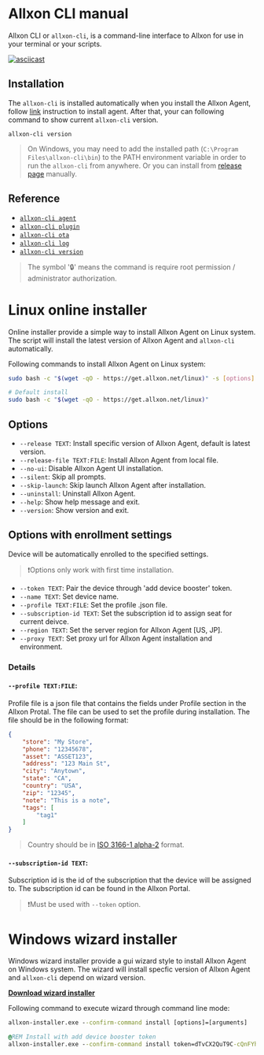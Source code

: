 # Allxon CLI manual

Allxon CLI or `allxon-cli`, is a command-line interface to Allxon for use in your terminal or your scripts.

[![asciicast](https://asciinema.org/a/m4pz3rf9sO9Jfc2zcrvVl3PhE.svg)](https://asciinema.org/a/m4pz3rf9sO9Jfc2zcrvVl3PhE)

## Installation

The `allxon-cli` is installed automatically when you install the Allxon Agent, follow [link](https://www.allxon.com/knowledge/install-allxon-agent-via-command-prompt) instruction to install agent.
After that, your can following command to show current `allxon-cli` version.

```
allxon-cli version
```

> On Windows, you may need to add the installed path (`C:\Program Files\allxon-cli\bin`) to the PATH environment variable in order to run the `allxon-cli` from anywhere. Or you can install from [release page](https://github.com/allxon/allxon-cli/releases) manually.

## Reference

- [`allxon-cli agent`](agent.md)
- [`allxon-cli plugin`](plugin.md)
- [`allxon-cli ota`](ota.md)
- [`allxon-cli log`](log.md)
- [`allxon-cli version`](version.md)

> The symbol '🔒' means the command is require root permission / administrator authorization.

# Linux online installer

Online installer provide a simple way to install Allxon Agent on Linux system. The script will install the latest version of Allxon Agent and `allxon-cli` automatically.

Following commands to install Allxon Agent on Linux system:

```bash
sudo bash -c "$(wget -qO - https://get.allxon.net/linux)" -s [options] [arguments]

# Default install
sudo bash -c "$(wget -qO - https://get.allxon.net/linux)"
```

## Options

- `--release TEXT`: Install specific version of Allxon Agent, default is latest version.
- `--release-file TEXT:FILE`: Install Allxon Agent from local file.
- `--no-ui`: Disable Allxon Agent UI installation.
- `--silent`: Skip all prompts.
- `--skip-launch`: Skip launch Allxon Agent after installation.
- `--uninstall`: Uninstall Allxon Agent.
- `--help`: Show help message and exit.
- `--version`: Show version and exit.

## Options with enrollment settings
Device will be automatically enrolled to the specified settings.
> ❗Options only work with first time installation.

- `--token TEXT`: Pair the device through 'add device booster' token.
- `--name TEXT`: Set device name.
- `--profile TEXT:FILE`: Set the profile .json file.
- `--subscription-id TEXT`: Set the subscription id to assign seat for current deivce.
- `--region TEXT`: Set the server region for Allxon Agent [US, JP].
- `--proxy TEXT`: Set proxy url for Allxon Agent installation and environment.

### Details

#### `--profile TEXT:FILE`: 

Profile file is a json file that contains the fields under Profile section in the Allxon Protal. The file can be used to set the profile during installation. The file should be in the following format:

```json
{
    "store": "My Store",
    "phone": "12345678",
    "asset": "ASSET123",
    "address": "123 Main St",
    "city": "Anytown",
    "state": "CA",
    "country": "USA",
    "zip": "12345",
    "note": "This is a note",
    "tags": [
        "tag1"
    ]
}
```

> Country should be in [ISO 3166-1 alpha-2](https://en.wikipedia.org/wiki/ISO_3166-1_alpha-2#Officially_assigned_code_elements) format.

#### `--subscription-id TEXT`:

Subscription id is the id of the subscription that the device will be assigned to. The subscription id can be found in the Allxon Portal.
> ❗️Must be used with `--token` option.


# Windows wizard installer

Windows wizard installer provide a gui wizard style to install Allxon Agent on Windows system. The wizard will install specfic version of Allxon Agent and `allxon-cli` depend on wizard version.

[**Download wizard installer**](https://get.allxon.net/windows/allxon-installer.exe)

Following command to execute wizard through command line mode:

```cmd
allxon-installer.exe --confirm-command install [options]=[arguments]

@REM Install with add device booster token
allxon-installer.exe --confirm-command install token=dTvCX2QuT9C-cQnFYhoqda6588088583
```
